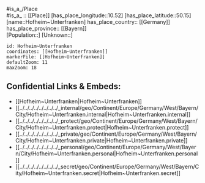 ﻿---
location: [50.15,10.52] 
mapzoom: [7,12] 
mapmarker: city 
type: City
tags:
- geo/City


SpocWebEntityId: 30973
isDeleted: false
confidential: public

---
#is_a_/Place  
#is_a_ :: [[Place]] 
[has_place_longitude::10.52] 
[has_place_latitude::50.15] 
[name::Hofheim~Unterfranken] 
has_place_country:: [[Germany]]  
has_place_province:: [[Bayern]]  
[Population::] 
[Unknown::] 


```leaflet
id: Hofheim~Unterfranken
coordinates: [[Hofheim~Unterfranken]] 
markerFile: [[Hofheim~Unterfranken]] 
defaultZoom: 11 
maxZoom: 18
```


## Confidential Links & Embeds: 
- [[Hofheim~Unterfranken|Hofheim~Unterfranken]]  
- [[../../../../../../../../_internal/geo/Continent/Europe/Germany/West/Bayern/City/Hofheim~Unterfranken.internal|Hofheim~Unterfranken.internal]] 
- [[../../../../../../../../_protect/geo/Continent/Europe/Germany/West/Bayern/City/Hofheim~Unterfranken.protect|Hofheim~Unterfranken.protect]] 
- [[../../../../../../../../_private/geo/Continent/Europe/Germany/West/Bayern/City/Hofheim~Unterfranken.private|Hofheim~Unterfranken.private]] 
- [[../../../../../../../../_personal/geo/Continent/Europe/Germany/West/Bayern/City/Hofheim~Unterfranken.personal|Hofheim~Unterfranken.personal]] 
- [[../../../../../../../../_secret/geo/Continent/Europe/Germany/West/Bayern/City/Hofheim~Unterfranken.secret|Hofheim~Unterfranken.secret]] 
